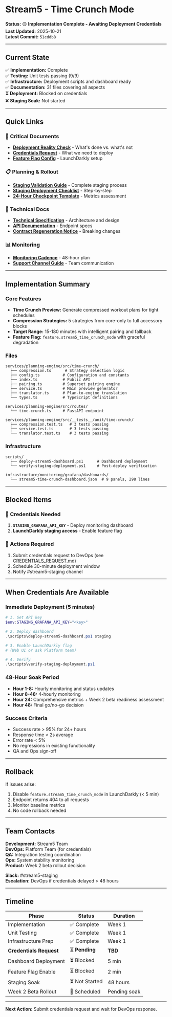 # Stream5 - Time Crunch Mode

**Status:** 🟡 **Implementation Complete - Awaiting Deployment Credentials**  
**Last Updated:** 2025-10-21  
**Latest Commit:** `51cddb8`

---

## Current State

✅ **Implementation:** Complete  
✅ **Testing:** Unit tests passing (9/9)  
✅ **Infrastructure:** Deployment scripts and dashboard ready  
✅ **Documentation:** 31 files covering all aspects  
⏳ **Deployment:** Blocked on credentials  
❌ **Staging Soak:** Not started

---

## Quick Links

### 🚨 Critical Documents
- **[Deployment Reality Check](./DEPLOYMENT_REALITY_CHECK.md)** - What's done vs. what's not
- **[Credentials Request](./CREDENTIALS_REQUEST.md)** - What we need to deploy
- **[Feature Flag Config](./FEATURE_FLAG_CONFIG.md)** - LaunchDarkly setup

### 📋 Planning & Rollout
- **[Staging Validation Guide](./STAGING_VALIDATION_GUIDE.md)** - Complete staging process
- **[Staging Deployment Checklist](./STAGING_DEPLOYMENT_CHECKLIST.md)** - Step-by-step
- **[24-Hour Checkpoint Template](./24_HOUR_CHECKPOINT_TEMPLATE.md)** - Metrics assessment

### 🔧 Technical Docs
- **[Technical Specification](./TECHNICAL_SPECIFICATION.md)** - Architecture and design
- **[API Documentation](./API_DOCUMENTATION.md)** - Endpoint specs
- **[Contract Regeneration Notice](./CONTRACT_REGENERATION_NOTICE.md)** - Breaking changes

### 📊 Monitoring
- **[Monitoring Cadence](./MONITORING_CADENCE_EXECUTION.md)** - 48-hour plan
- **[Support Channel Guide](./SUPPORT_CHANNEL_GUIDE.md)** - Team communication

---

## Implementation Summary

### Core Features
- **Time Crunch Preview:** Generate compressed workout plans for tight schedules
- **Compression Strategies:** 5 strategies from core-only to full accessory blocks
- **Target Range:** 15-180 minutes with intelligent pairing and fallback
- **Feature Flag:** `feature.stream5_time_crunch_mode` with graceful degradation

### Files
```
services/planning-engine/src/time-crunch/
  ├── compression.ts      # Strategy selection logic
  ├── config.ts          # Configuration and constants
  ├── index.ts           # Public API
  ├── pairing.ts         # Superset pairing engine
  ├── service.ts         # Main preview generator
  ├── translator.ts      # Plan-to-engine translation
  └── types.ts           # TypeScript definitions

services/planning-engine/src/routes/
  └── time-crunch.ts     # FastAPI endpoint

services/planning-engine/src/__tests__/unit/time-crunch/
  ├── compression.test.ts   # 3 tests passing
  ├── service.test.ts       # 3 tests passing
  └── translator.test.ts    # 3 tests passing
```

### Infrastructure
```
scripts/
  ├── deploy-stream5-dashboard.ps1      # Dashboard deployment
  └── verify-staging-deployment.ps1     # Post-deploy verification

infrastructure/monitoring/grafana/dashboards/
  └── stream5-time-crunch-dashboard.json  # 9 panels, 298 lines
```

---

## Blocked Items

### 🔐 Credentials Needed
1. **`STAGING_GRAFANA_API_KEY`** - Deploy monitoring dashboard
2. **LaunchDarkly staging access** - Enable feature flag

### 📝 Actions Required
1. Submit credentials request to DevOps (see [CREDENTIALS_REQUEST.md](./CREDENTIALS_REQUEST.md))
2. Schedule 30-minute deployment window
3. Notify #stream5-staging channel

---

## When Credentials Are Available

### Immediate Deployment (5 minutes)
```powershell
# 1. Set API key
$env:STAGING_GRAFANA_API_KEY="<key>"

# 2. Deploy dashboard
.\scripts\deploy-stream5-dashboard.ps1 staging

# 3. Enable LaunchDarkly flag
# (Web UI or ask Platform team)

# 4. Verify
.\scripts\verify-staging-deployment.ps1
```

### 48-Hour Soak Period
- **Hour 1-8:** Hourly monitoring and status updates
- **Hour 8-48:** 4-hourly monitoring
- **Hour 24:** Comprehensive metrics + Week 2 beta readiness assessment
- **Hour 48:** Final go/no-go decision

### Success Criteria
- Success rate > 95% for 24+ hours
- Response time < 2s average
- Error rate < 5%
- No regressions in existing functionality
- QA and Ops sign-off

---

## Rollback

If issues arise:
1. Disable `feature.stream5_time_crunch_mode` in LaunchDarkly (< 5 min)
2. Endpoint returns 404 to all requests
3. Monitor baseline metrics
4. No code rollback needed

---

## Team Contacts

**Development:** Stream5 Team  
**DevOps:** Platform Team (for credentials)  
**QA:** Integration testing coordination  
**Ops:** System stability monitoring  
**Product:** Week 2 beta rollout decision

**Slack:** #stream5-staging  
**Escalation:** DevOps if credentials delayed > 48 hours

---

## Timeline

| Phase | Status | Duration |
|-------|--------|----------|
| Implementation | ✅ Complete | Week 1 |
| Unit Testing | ✅ Complete | Week 1 |
| Infrastructure Prep | ✅ Complete | Week 1 |
| **Credentials Request** | ⏳ **Pending** | **TBD** |
| Dashboard Deployment | ⏳ Blocked | 5 min |
| Feature Flag Enable | ⏳ Blocked | 2 min |
| Staging Soak | ⏳ Not Started | 48 hours |
| Week 2 Beta Rollout | 📅 Scheduled | Pending soak |

---

**Next Action:** Submit credentials request and wait for DevOps response.
